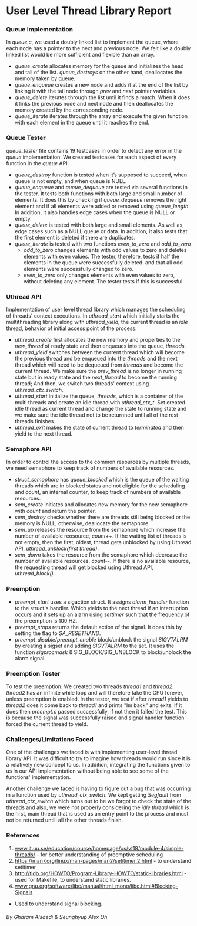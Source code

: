 # User Level Thread Library Report

### Queue Implementation
In *queue.c*, we used a doubly linked list to implement the queue, where each 
node has a pointer to the next and previous node. We felt like a doubly linked 
list would be more sufficient and flexible than an array.
- *queue_create* allocates memory for the queue and initializes the head and 
tail of the list. *queue_destroys* on the other hand, deallocates the memory 
taken by queue.
- *queue_enqueue* creates a new node and adds it at the end of the list by 
linking it with the tail node through *prev* and *next* pointer variables.
- *queue_delete* iterates through the list until it finds a match. When it does 
it links the previous node and next node and then deallocates the memory 
created by the corresponding node.
- *queue_iterate* iterates through the array and execute the given function 
with each element in the queue until it reaches the end.

### Queue Tester
*queue_tester* file contains 19 testcases in order to detect any error in the 
*queue* implementation. We created testcases for each aspect of every function 
in the *queue* API.
- *queue_destroy* function is tested when it’s supposed to succeed, when queue 
is not empty, and when queue is NULL. 
- *queue_enqueue* and *queue_dequeue* are tested via several functions in the 
tester. It tests both functions with both large and small number of elements. 
It does this by checking if *queue_dequeue* removes the right element and if 
all elements were added or removed using *queue_length*. In addition, it also 
handles edge cases when the queue is NULL or empty.
- *queue_delete* is tested with both large and small elements. As well as, edge
cases such as a NULL queue or data. In addition, it also tests that the first 
element is deleted if there are duplicates.
- *queue_iterate* is tested with two functions *even_to_zero* and *odd_to_zero* 
    - *odd_to_zero* changes elements with odd values to zero and deletes 
elements with even values. The tester, therefore, tests if half the elements in 
the queue were successfully deleted. and that all odd elements were 
successfully changed to zero.
    - *even_to_zero* only changes elements with even values to zero, without 
deleting any element. The tester tests if this is successful.

### Uthread API
Implementation of user level thread library which manages the scheduling of 
threads' context executions. In *uthread_start* which initially starts the 
multithreading library along with *uthread_yield*, the current thread is an 
*idle* thread, behavior of initial access point of the process. 
- *uthread_create* first allocates the new memory and properties to the 
*new_thread* of ready state and then enqueues into the queue, *threads*.
- *uthread_yield* switches between the current thread which will become the 
previous thread and be enqueued into the *threads* and the next thread which 
will need to be dequeued from *threads* and become the current thread. We make 
sure the *prev_thread* is no longer in running state but in ready state and the
*next_thread* to become the running thread; And then, we switch two threads' 
context using *uthread_ctx_switch*.
- *uthread_start* initialize the queue, *threads*, which is a container of the 
multi threads and create an idle thread with *uthread_ctx_t*. Set created idle 
thread as current thread and change the state to running state and we make sure
the idle thread not to be returnned until all of the rest threads finishes.
- *uthread_exit* makes the state of current thread to *terminated* and then 
yield to the next thread.

### Semaphore API
In order to control the access to the common resources by multiple threads, we 
need semaphore to keep track of numbers of available resources.
- *struct_semaphore* has *queue_blocked* which is the queue of the waiting 
threads which are in blocked states and not eligible for the scheduling and
*count*, an internal counter, to keep track of numbers of available resources.
- *sem_create* initiates and allocates new memory for the new semaphore with
*count* and return the pointer.
- *sem_destroy* checks whether there are threads still being blocked or the
memory is NULL; otherwise, deallocate the semaphore.
- *sem_up* releases the resource from the semaphore which increase the number
of available reosource, *count++*. If the waiting list of threads is not empty,
then the first, oldest, thread gets unblocked by using Uthread API, 
*uthread_unblock(first thread)*.
- *sem_down* takes the resource from the semaphore which decrease the number of
available resources, *count--*. If there is no available resource, the 
requesting thread will get blocked using Uthread API, *uthread_block()*.

### Preemption
- *preempt_start* uses a sigaction struct. It assigns *alarm_handler* function
to the struct's handler. Which yields to the next thread if an interruption
occurs and it sets up an alarm using *settimer* such that the frequency of the
preemption is 100 HZ. 
- *preempt_stops* returns the default action of the signal. It does this by 
setting the flag to *SA_RESETHAND*.
- *preempt_disable*/*preempt_enable* block/unblock the signal *SIGVTALRM* by
creating a sigset and adding *SIGVTALRM* to the set. It uses the function 
*sigprocmask* & SIG_BLOCK/SIG_UNBLOCK to block/unblock the alarm signal.

### Preemption Tester
To test the preemption. We created two threads *thread1* and *thread2*.
*thread2* has an infinite while loop and will therefore take the CPU forever,
unless preemption is enabled. In the tester, we test if after *thread1* yields
to *thread2* does it come back to *thread1* and prints "Im back" and exits. If
it does then *preempt.c* passed successfully, if not then it failed the test.
This is because the signal was successfully raised and signal handler function
forced the current thread to yield.

### Challenges/Limitations Faced
One of the challenges we faced is with implementing user-level thread library
API. It was difficult to try to imagine how threads would run since it is a 
relatively new concept to us. In addition, integrating the functions given to 
us in our API implementation without being able to see some of the functions' 
implementation. 

Another challenge we faced is having to figure out a bug that was occurring in
a function used by *uthread_ctx_switch*. We kept getting *Segfault* from
*uthread_ctx_switch* which turns out to be we forgot to check the state of the
threads and also, we were not properly considering the *idle thread* which is
the first, main thread that is used as an entry point to the process and must
not be returned untill all the other threads finish. 

### References
1. www.it.uu.se/education/course/homepage/os/vt18/module-4/simple-threads/ -
for better understanding of preemptive scheduling 
2. https://man7.org/linux/man-pages/man2/setitimer.2.html - to understand
setitimer
3. http://tldp.org/HOWTO/Program-Library-HOWTO/static-libraries.html - used for
Makefile, to understand static libraries.
4. www.gnu.org/software/libc/manual/html_mono/libc.html#Blocking-Signals
- Used to understand signal blocking.

###### By *Gharam Alsaedi* & *Seunghyup Alex Oh*
